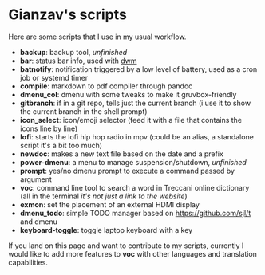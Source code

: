 # Gianzav's scripts

Here are some scripts that I use in my usual workflow.

* **backup**: backup tool, *unfinished*
* **bar**: status bar info, used with [dwm](https://dwm.suckless.org/tutorial/)
* **batnotify**: notification triggered by a low level of battery, used as a
  cron job or systemd timer
* **compile**: markdown to pdf compiler through pandoc
* **dmenu_col**: dmenu with some tweaks to make it gruvbox-friendly
* **gitbranch**: if in a git repo, tells just the current branch (i use it to
  show the current branch in the shell prompt)
* **icon_select**: icon/emoji selector (feed it with a file that contains the
  icons line by line)
* **lofi**: starts the lofi hip hop radio in mpv (could be an alias, a
  standalone script it's a bit too much)
* **newdoc**: makes a new text file based on the date and a prefix
* **power-dmenu**: a menu to manage suspension/shutdown, *unfinished*
* **prompt**: yes/no dmenu prompt to execute a command passed by argument
* **voc**: command line tool to search a word in Treccani online dictionary
  (all in the terminal *it's not just a link to the website*)
* **exmon**: set the placement of an external HDMI display
* **dmenu_todo**: simple TODO manager based on https://github.com/sjl/t and
  dmenu
* **keyboard-toggle**: toggle laptop keyboard with a key 

If you land on this page and want to contribute to my scripts, currently I would
like to add more features to **voc** with other languages and translation
capabilities.
